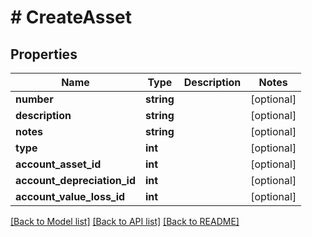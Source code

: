 # # CreateAsset

## Properties

Name | Type | Description | Notes
------------ | ------------- | ------------- | -------------
**number** | **string** |  | [optional]
**description** | **string** |  | [optional]
**notes** | **string** |  | [optional]
**type** | **int** |  | [optional]
**account_asset_id** | **int** |  | [optional]
**account_depreciation_id** | **int** |  | [optional]
**account_value_loss_id** | **int** |  | [optional]

[[Back to Model list]](../../README.md#models) [[Back to API list]](../../README.md#endpoints) [[Back to README]](../../README.md)

